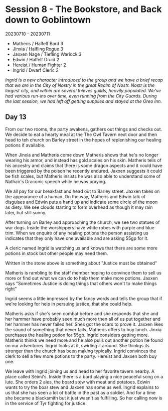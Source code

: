 # Session 8 - The Bookstore, and Back down to Goblintown

20230710 - 20230711
- Matheris / Halfelf Bard 3
- Jinxia / Halfling Rogue 3
- Jaxxen Nage / Tiefling Warlock 3
- Edwin / Halfelf Druid 2
- Hereist / Human Fighter 2
- Ingrid / Dwarf Cleric 2

<i>Ingrid is a new character introduced to the group and we have a brief recap that we are in the City of Nostry in the great Realm of Nostr. Nostr is the largest city, and within are several thieves guilds, heavily populated. We've had various run-ins over time, even running from the City Guards. During the last session, we had left off getting supplies and stayed at the Oreo Inn.</i>

## Day 13

From our two rooms, the party awakens, gathers out things and checks out. We decide to eat a hearty meal at the The Owl Tavern next door and then head to teh church on Barley street in the hopes of replenishing our healing potions if available.

When Jinxia and Matheris come down Matheris shows that he's no longer wearing his armor, and instead has gold scales on his skin. Matheris tells of his ancestry and claims that there is some dragon aspects and it could have been triggered by the poison he recently endured.  Jaxxen suggests it could be fish scales, but Matheris insists he was also able to understand some of Nathair's Draconic speech while he was praying.

We all pay for our breakfast and head out to Barley street. Jaxxen takes on the appearance of a human. On the way, Matheris and Edwin talk of disguises and Edwin puts a hand up and indicate some circle of the moon as diety. We see clouds starting to form overhead as though it may rain later, but still sunny.

After turning on Barley and approaching the church, we see two statues of war dogs. Inside the worshippers have white robes with purple and blue trim. When we enquire of any healing potions the person assisting us indicates that they only have one available and are asking 55gp for it.

A cleric named Ingrid is watching us and knows that there are some more potions in stock but other people may need them.  

Written in the stone above is something about "Justice must be obtained"

Matheris is rambling to the staff member hoping to convince them to sell us more or find out what we can do to help them make more potions.  Jaxxen says "Sometimes Justice is doing things that others won't to make things right"

Ingrid seems a little impressed by the fancy words and tells the group that if we're looking for help in persuing justice, that she could help.

Matheris asks if she's seen combat before and she responds that she and her hammer have probably seen much more then all of us put together and her hammer has never failed her. Shes got the scars to prove it.  Jaxxen likes the sound of something that never fails.  Matheris offers to buy lunch.  Jinxia purchases the healing potion for 55gp. Ingrid considers getting more. Matheris thinks we need more and he also pulls out another potion he found on our adventures. Ingrid looks at it, swirling it around. She thinkgs its stronger than the church has been making typically.  Ingrid convinces the clerk to sell a few more potions to the party. Hereist and Jaxxen both buy one.

We leave with Ingrid joining us and head to her favorite tavern nearby. A place called Séimí's. Inside there is a bard playing a nice peaceful song on a lute. She orders 2 ales, the board stew with meat and potatoes. Edwin wants to try the boar stew and Jaxxen has some as well.  Ingrid explains to us that she has seen a lot of battle in the past as a soldier. And for a time she became a blacksmith but it just wasn't as fulfilling. So her calling now is in the service of Tyr fighting for justice.

